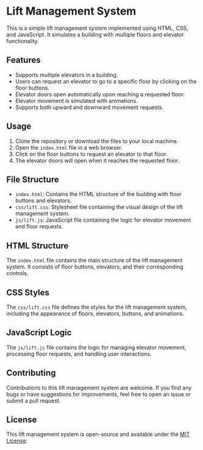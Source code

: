 # Lift Management System

This is a simple lift management system implemented using HTML, CSS, and JavaScript. It simulates a building with multiple floors and elevator functionality.

## Features

- Supports multiple elevators in a building.
- Users can request an elevator to go to a specific floor by clicking on the floor buttons.
- Elevator doors open automatically upon reaching a requested floor.
- Elevator movement is simulated with animations.
- Supports both upward and downward movement requests.

## Usage

1. Clone the repository or download the files to your local machine.
2. Open the `index.html` file in a web browser.
3. Click on the floor buttons to request an elevator to that floor.
4. The elevator doors will open when it reaches the requested floor.

## File Structure

- `index.html`: Contains the HTML structure of the building with floor buttons and elevators.
- `css/lift.css`: Stylesheet file containing the visual design of the lift management system.
- `js/lift.js`: JavaScript file containing the logic for elevator movement and floor requests.

## HTML Structure

The `index.html` file contains the main structure of the lift management system. It consists of floor buttons, elevators, and their corresponding controls.

## CSS Styles

The `css/lift.css` file defines the styles for the lift management system, including the appearance of floors, elevators, buttons, and animations.

## JavaScript Logic

The `js/lift.js` file contains the logic for managing elevator movement, processing floor requests, and handling user interactions.

## Contributing

Contributions to this lift management system are welcome. If you find any bugs or have suggestions for improvements, feel free to open an issue or submit a pull request.

## License

This lift management system is open-source and available under the [MIT License](LICENSE).
